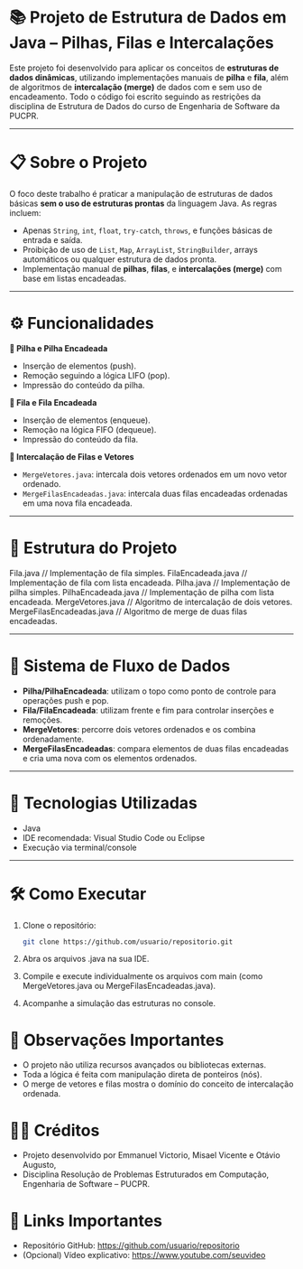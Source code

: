 # 📚 Projeto de Estrutura de Dados em Java – Pilhas, Filas e Intercalações

Este projeto foi desenvolvido para aplicar os conceitos de **estruturas de dados dinâmicas**, utilizando implementações manuais de **pilha** e **fila**, além de algoritmos de **intercalação (merge)** de dados com e sem uso de encadeamento. Todo o código foi escrito seguindo as restrições da disciplina de Estrutura de Dados do curso de Engenharia de Software da PUCPR.

---

# 📋 Sobre o Projeto

O foco deste trabalho é praticar a manipulação de estruturas de dados básicas **sem o uso de estruturas prontas** da linguagem Java. As regras incluem:

- Apenas `String`, `int`, `float`, `try-catch`, `throws`, e funções básicas de entrada e saída.
- Proibição de uso de `List`, `Map`, `ArrayList`, `StringBuilder`, arrays automáticos ou qualquer estrutura de dados pronta.
- Implementação manual de **pilhas**, **filas**, e **intercalações (merge)** com base em listas encadeadas.

---

# ⚙️ Funcionalidades

**📌 Pilha e Pilha Encadeada**
- Inserção de elementos (push).
- Remoção seguindo a lógica LIFO (pop).
- Impressão do conteúdo da pilha.

**📌 Fila e Fila Encadeada**
- Inserção de elementos (enqueue).
- Remoção na lógica FIFO (dequeue).
- Impressão do conteúdo da fila.

**🔀 Intercalação de Filas e Vetores**
- `MergeVetores.java`: intercala dois vetores ordenados em um novo vetor ordenado.
- `MergeFilasEncadeadas.java`: intercala duas filas encadeadas ordenadas em uma nova fila encadeada.

---

# 🧱 Estrutura do Projeto


Fila.java // Implementação de fila simples.
FilaEncadeada.java // Implementação de fila com lista encadeada.
Pilha.java // Implementação de pilha simples.
PilhaEncadeada.java // Implementação de pilha com lista encadeada.
MergeVetores.java // Algoritmo de intercalação de dois vetores.
MergeFilasEncadeadas.java // Algoritmo de merge de duas filas encadeadas.

---

# 🔗 Sistema de Fluxo de Dados

- **Pilha/PilhaEncadeada**: utilizam o topo como ponto de controle para operações push e pop.
- **Fila/FilaEncadeada**: utilizam frente e fim para controlar inserções e remoções.
- **MergeVetores**: percorre dois vetores ordenados e os combina ordenadamente.
- **MergeFilasEncadeadas**: compara elementos de duas filas encadeadas e cria uma nova com os elementos ordenados.

---

# 🚀 Tecnologias Utilizadas

- Java
- IDE recomendada: Visual Studio Code ou Eclipse
- Execução via terminal/console

---

# 🛠️ Como Executar

1. Clone o repositório:
   ```bash
   git clone https://github.com/usuario/repositorio.git
2. Abra os arquivos .java na sua IDE.

3. Compile e execute individualmente os arquivos com main (como MergeVetores.java ou MergeFilasEncadeadas.java).

4. Acompanhe a simulação das estruturas no console.

# 📌 Observações Importantes
- O projeto não utiliza recursos avançados ou bibliotecas externas.
- Toda a lógica é feita com manipulação direta de ponteiros (nós).
- O merge de vetores e filas mostra o domínio do conceito de intercalação ordenada.

# 👨‍💼 Créditos
- Projeto desenvolvido por Emmanuel Victorio, Misael Vicente e Otávio Augusto,
- Disciplina Resolução de Problemas Estruturados em Computação, Engenharia de Software – PUCPR.

# 📌 Links Importantes
- Repositório GitHub: https://github.com/usuario/repositorio
- (Opcional) Vídeo explicativo: https://www.youtube.com/seuvideo
  

